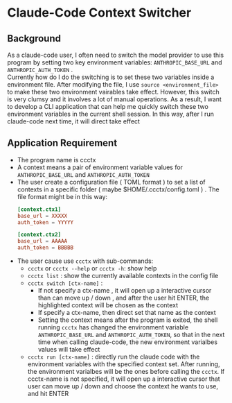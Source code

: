 # Claude-Code Context Switcher

## Background
As a claude-code user, I often need to switch the model provider to use this program by setting two key environment variables: `ANTHROPIC_BASE_URL` and `ANTHROPIC_AUTH_TOKEN` .  
Currently how do I do the switching is to set these two variables inside a environment file. After modifying the file, I use `source <environment_file>` to make these two environment vairables take effect. 
However, this switch is very clumsy and it involves a lot of manual operations.  As a result, I want to develop a CLI application that can help me quickly switch these two environment variables in the current shell session.  In this way, after I run claude-code next time, it will direct take effect

## Application Requirement
- The program name is ccctx
- A context means a pair of environment variable values for `ANTHROPIC_BASE_URL` and `ANTHROPIC_AUTH_TOKEN`
- The user create a configuration file ( TOML format ) to set a list of contexts in a specific folder ( maybe $HOME/.ccctx/config.toml ) .  The file format might be in this way:
  ```toml
  [context.ctx1]
  base_url = XXXXX
  auth_token = YYYYY

  [context.ctx2]
  base_url = AAAAA
  auth_token = BBBBB
  ```
- The user cause use `ccctx` with sub-commands:
    - `ccctx` or `ccctx --help` or `ccctx -h`: show help
    - `ccctx list` :  show the currently available contexts in the config file
    - `ccctx switch [ctx-name]` :  
      - If not specify a ctx-name , it will open up a interactive cursor than can move up / down , and after the user hit ENTER, the highlighted context will be chosen as the context
      - If specify a ctx-name, then direct set that name as the context
      - Setting the context means after the program is exited, the shell running `ccctx` has changed the environment variable `ANTHROPIC_BASE_URL` and `ANTHROPIC_AUTH_TOKEN`, so that in the next time when calling claude-code, the new environment varialbes values will take effect
    - `ccctx run [ctx-name]` : directly run the claude code with the environment variables with the specified context set.  After running, the environment varialbes will be the ones before calling the `ccctx`.  If ccctx-name is not specified, it will open up a interactive cursor that user can move up / down and choose the context he wants to use, and hit ENTER
